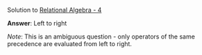 Solution to [Relational Algebra - 4](https://www.hackerrank.com/challenges/relational-algebra-4)

**Answer**: Left to right

_Note_: This is an ambiguous question - only operators of the same precedence are evaluated from left to right.